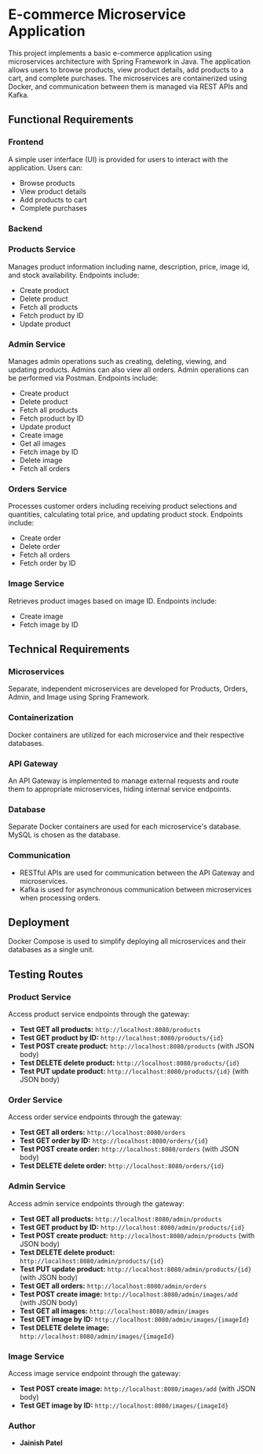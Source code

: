 # E-commerce Microservice Application

This project implements a basic e-commerce application using microservices architecture with Spring Framework in Java. The application allows users to browse products, view product details, add products to a cart, and complete purchases. The microservices are containerized using Docker, and communication between them is managed via REST APIs and Kafka.

## Functional Requirements

### Frontend

A simple user interface (UI) is provided for users to interact with the application. Users can:

- Browse products
- View product details
- Add products to cart
- Complete purchases

### Backend

### Products Service

Manages product information including name, description, price, image id, and stock availability. Endpoints include:

- Create product
- Delete product
- Fetch all products
- Fetch product by ID
- Update product

### Admin Service

Manages admin operations such as creating, deleting, viewing, and updating products. Admins can also view all orders. Admin operations can be performed via Postman. Endpoints include:

- Create product
- Delete product
- Fetch all products
- Fetch product by ID
- Update product
- Create image
- Get all images
- Fetch image by ID
- Delete image
- Fetch all orders

### Orders Service

Processes customer orders including receiving product selections and quantities, calculating total price, and updating product stock. Endpoints include:

- Create order
- Delete order
- Fetch all orders
- Fetch order by ID

### Image Service

Retrieves product images based on image ID. Endpoints include:

- Create image
- Fetch image by ID

## Technical Requirements

### Microservices

Separate, independent microservices are developed for Products, Orders, Admin, and Image using Spring Framework.

### Containerization

Docker containers are utilized for each microservice and their respective databases.

### API Gateway

An API Gateway is implemented to manage external requests and route them to appropriate microservices, hiding internal service endpoints.

### Database

Separate Docker containers are used for each microservice's database. MySQL is chosen as the database.

### Communication

- RESTful APIs are used for communication between the API Gateway and microservices.
- Kafka is used for asynchronous communication between microservices when processing orders.

## Deployment

Docker Compose is used to simplify deploying all microservices and their databases as a single unit.

## Testing Routes

### Product Service

Access product service endpoints through the gateway:

- **Test GET all products:** `http://localhost:8080/products`
- **Test GET product by ID:** `http://localhost:8080/products/{id}`
- **Test POST create product:** `http://localhost:8080/products` (with JSON body)
- **Test DELETE delete product:** `http://localhost:8080/products/{id}`
- **Test PUT update product:** `http://localhost:8080/products/{id}` (with JSON body)

### Order Service

Access order service endpoints through the gateway:

- **Test GET all orders:** `http://localhost:8080/orders`
- **Test GET order by ID:** `http://localhost:8080/orders/{id}`
- **Test POST create order:** `http://localhost:8080/orders` (with JSON body)
- **Test DELETE delete order:** `http://localhost:8080/orders/{id}`

### Admin Service

Access admin service endpoints through the gateway:

- **Test GET all products:** `http://localhost:8080/admin/products`
- **Test GET product by ID:** `http://localhost:8080/admin/products/{id}`
- **Test POST create product:** `http://localhost:8080/admin/products` (with JSON body)
- **Test DELETE delete product:** `http://localhost:8080/admin/products/{id}`
- **Test PUT update product:** `http://localhost:8080/admin/products/{id}` (with JSON body)
- **Test GET all orders:** `http://localhost:8080/admin/orders`
- **Test POST create image:** `http://localhost:8080/admin/images/add` (with JSON body)
- **Test GET all images:** `http://localhost:8080/admin/images`
- **Test GET image by ID:** `http://localhost:8080/admin/images/{imageId}`
- **Test DELETE delete image:** `http://localhost:8080/admin/images/{imageId}`

### Image Service

Access image service endpoint through the gateway:

- **Test POST create image:** `http://localhost:8080/images/add` (with JSON body)
- **Test GET image by ID:** `http://localhost:8080/images/{imageId}`

### Author

- **Jainish Patel**
